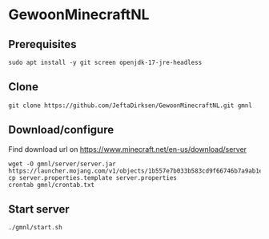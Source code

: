 # GewoonMinecraftNL

## Prerequisites

    sudo apt install -y git screen openjdk-17-jre-headless

## Clone

    git clone https://github.com/JeftaDirksen/GewoonMinecraftNL.git gmnl

## Download/configure

Find download url on https://www.minecraft.net/en-us/download/server

    wget -O gmnl/server/server.jar https://launcher.mojang.com/v1/objects/1b557e7b033b583cd9f66746b7a9ab1ec1673ced/server.jar
    cp server.properties.template server.properties
    crontab gmnl/crontab.txt

## Start server

    ./gmnl/start.sh
